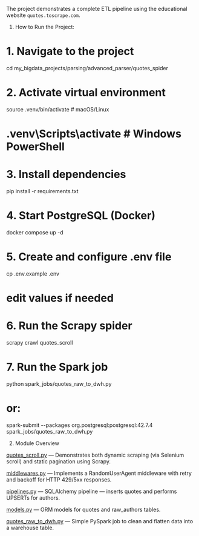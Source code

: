 The project demonstrates a complete ETL pipeline using the educational website `quotes.toscrape.com`.

1. How to Run the Project:

# 1. Navigate to the project
cd my_bigdata_projects/parsing/advanced_parser/quotes_spider

# 2. Activate virtual environment
source .venv/bin/activate     # macOS/Linux
# .venv\Scripts\activate      # Windows PowerShell

# 3. Install dependencies
pip install -r requirements.txt

# 4. Start PostgreSQL (Docker)
docker compose up -d

# 5. Create and configure .env file
cp .env.example .env
# edit values if needed

# 6. Run the Scrapy spider
scrapy crawl quotes_scroll

# 7. Run the Spark job
python spark_jobs/quotes_raw_to_dwh.py
# or:
spark-submit --packages org.postgresql:postgresql:42.7.4 spark_jobs/quotes_raw_to_dwh.py


2. Module Overview

[quotes_scroll.py](quotes_spider/quotesproj/spiders/quotes_scroll.py) — Demonstrates both dynamic scraping (via Selenium scroll) and static pagination using Scrapy.

[middlewares.py](quotes_spider/quotesproj/middlewares.py) — Implements a RandomUserAgent middleware with retry and backoff for HTTP 429/5xx responses.

[pipelines.py](quotes_spider/quotesproj/pipelines.py) — SQLAlchemy pipeline — inserts quotes and performs UPSERTs for authors.

[models.py](quotes_spider/quotesproj/models.py) — ORM models for quotes and raw_authors tables.

[quotes_raw_to_dwh.py](quotes_spider/spark_jobs/quotes_raw_to_dwh.py) — Simple PySpark job to clean and flatten data into a warehouse table.









